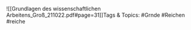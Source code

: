 
![[Grundlagen des wissenschaftlichen Arbeitens_Groß_211022.pdf#page=31]]Tags & Topics:
   #Grnde
   #Reichen
   #reiche